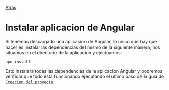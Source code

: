 [Atras](https://github.com/daniel18acevedo/DA2-Tecnologia/tree/angular)

# Instalar aplicacion de Angular

Si tenemos descargado una aplicacion de Angular, lo unico que hay que hacer es instalar las dependencias del mismo de la siguiente manera, nos situamos en el directorio de la aplicacion y ejectuamos:

```CMD
npm install
```

Esto instalara todas las dependencias de la aplicacion Angular y podremos verificar que todo esta funcionando ejecutando el ultimo paso de la guia de [`Creacion del proyecto`](https://github.com/daniel18acevedo/DA2-Tecnologia/blob/angular-create-project/angular-new-project.md).

